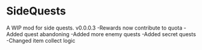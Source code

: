 # SideQuests
A WIP mod for side quests.
v0.0.0.3
-Rewards now contribute to quota
-Added quest abandoning
-Added more enemy quests
-Added secret quests
-Changed item collect logic
